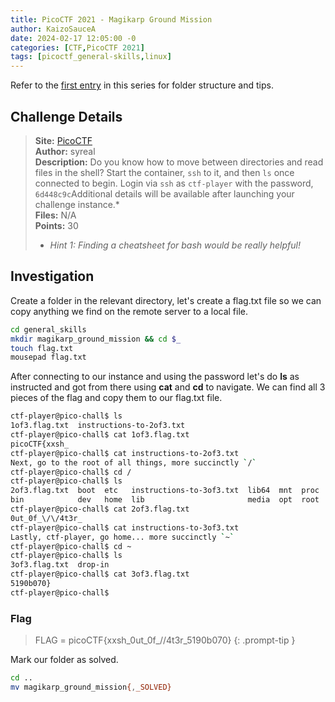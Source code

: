 ```yaml
---
title: PicoCTF 2021 - Magikarp Ground Mission
author: KaizoSauceA
date: 2024-02-17 12:05:00 -0
categories: [CTF,PicoCTF 2021]
tags: [picoctf_general-skills,linux]
---
```


Refer to the [first entry](../picoctf2021-obedient_cat) in this series for folder structure and tips.

## Challenge Details

> **Site:** [PicoCTF](https://play.picoctf.org/)  
> **Author:** syreal  
> **Description:** Do you know how to move between directories and read files in the shell? Start the container, `ssh` to it, and then `ls` once connected to begin. Login via `ssh` as `ctf-player` with the password, `6d448c9c`Additional details will be available after launching your challenge instance.*  
> **Files:** N/A  
> **Points:** 30  
> * *Hint 1: Finding a cheatsheet for bash would be really helpful!*

## Investigation

Create a folder in the relevant directory, let's create a flag.txt file so we can copy anything we find on the remote server to a local file.

```bash
cd general_skills
mkdir magikarp_ground_mission && cd $_
touch flag.txt
mousepad flag.txt
```

After connecting to our instance and using the password let's do **ls** as instructed and got from there using **cat** and **cd** to navigate. We can find all 3 pieces of the flag and copy them to our flag.txt file.

```bash
ctf-player@pico-chall$ ls
1of3.flag.txt  instructions-to-2of3.txt
ctf-player@pico-chall$ cat 1of3.flag.txt 
picoCTF{xxsh_
ctf-player@pico-chall$ cat instructions-to-2of3.txt 
Next, go to the root of all things, more succinctly `/`
ctf-player@pico-chall$ cd /
ctf-player@pico-chall$ ls
2of3.flag.txt  boot  etc   instructions-to-3of3.txt  lib64  mnt  proc  run   srv  tmp  var
bin            dev   home  lib                       media  opt  root  sbin  sys  usr
ctf-player@pico-chall$ cat 2of3.flag.txt 
0ut_0f_\/\/4t3r_
ctf-player@pico-chall$ cat instructions-to-3of3.txt 
Lastly, ctf-player, go home... more succinctly `~`
ctf-player@pico-chall$ cd ~
ctf-player@pico-chall$ ls
3of3.flag.txt  drop-in
ctf-player@pico-chall$ cat 3of3.flag.txt 
5190b070}
ctf-player@pico-chall$
```

### Flag

> FLAG = picoCTF{xxsh_0ut_0f_\/\/4t3r_5190b070}
{: .prompt-tip }

Mark our folder as solved.

```bash
cd ..
mv magikarp_ground_mission{,_SOLVED}
```
